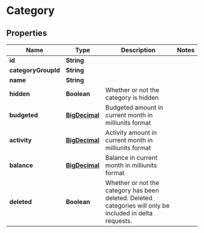 
# Category

## Properties
Name | Type | Description | Notes
------------ | ------------- | ------------- | -------------
**id** | **String** |  | 
**categoryGroupId** | **String** |  | 
**name** | **String** |  | 
**hidden** | **Boolean** | Whether or not the category is hidden | 
**budgeted** | [**BigDecimal**](BigDecimal.md) | Budgeted amount in current month in milliunits format | 
**activity** | [**BigDecimal**](BigDecimal.md) | Activity amount in current month in milliunits format | 
**balance** | [**BigDecimal**](BigDecimal.md) | Balance in current month in milliunits format | 
**deleted** | **Boolean** | Whether or not the category has been deleted.  Deleted categories will only be included in delta requests. | 



